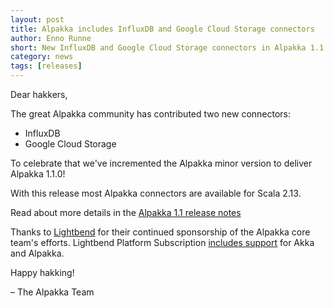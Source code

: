```yaml
---
layout: post
title: Alpakka includes InfluxDB and Google Cloud Storage connectors
author: Enno Runne 
short: New InfluxDB and Google Cloud Storage connectors in Alpakka 1.1 
category: news
tags: [releases]
---
```


Dear hakkers,

The great Alpakka community has contributed two new connectors:
- InfluxDB
- Google Cloud Storage

To celebrate that we've incremented the Alpakka minor version to deliver Alpakka 1.1.0!

With this release most Alpakka connectors are available for Scala 2.13.

Read about more details in the [Alpakka 1.1 release notes](https://doc.akka.io/docs/alpakka/current/release-notes/1.1.x.html)


Thanks to [Lightbend](https://www.lightbend.com/) for their continued sponsorship of the Alpakka core team's efforts. Lightbend Platform Subscription [includes support](https://www.lightbend.com/akka-platform#subscription) for Akka and Alpakka.

Happy hakking!

– The Alpakka Team
